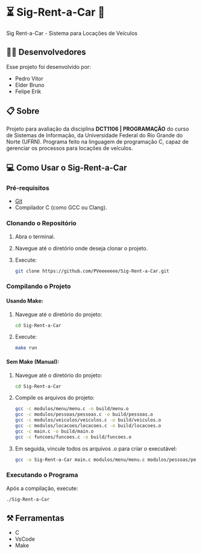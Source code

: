 # ⏳ Sig-Rent-a-Car 🚗
Sig Rent-a-Car - Sistema para Locações de Veículos

## 🧑‍💻 Desenvolvedores
Esse projeto foi desenvolvido por:
- Pedro Vitor
- Elder Bruno
- Felipe Erik

## 📋 Sobre
Projeto para avaliação da disciplina <b>DCT1106 | PROGRAMAÇÃO</b> do curso de Sistemas de Informação, da Universidade Federal do Rio Grande do Norte (UFRN). Programa feito na linguagem de programação C, capaz de gerenciar os processos para locações de veículos.


## 💻 Como Usar o Sig-Rent-a-Car

### Pré-requisitos

- [Git](https://git-scm.com/downloads)
- Compilador C (como GCC ou Clang).

### Clonando o Repositório

1. Abra o terminal.
2. Navegue até o diretório onde deseja clonar o projeto.
3. Execute:

   ```bash
   git clone https://github.com/PVeeeeeee/Sig-Rent-a-Car.git
   ```

### Compilando o Projeto

#### Usando Make:

1. Navegue até o diretório do projeto:

   ```bash
   cd Sig-Rent-a-Car
   ```

2. Execute:

   ```bash
   make run
   ```

#### Sem Make (Manual):

1. Navegue até o diretório do projeto:

   ```bash
   cd Sig-Rent-a-Car
   ```

2. Compile os arquivos do projeto:

   ```bash
   gcc -c modulos/menu/menu.c -o build/menu.o
   gcc -c modulos/pessoas/pessoas.c -o build/pessoas.o
   gcc -c modulos/veiculos/veiculos.c -o build/veiculos.o
   gcc -c modulos/locacoes/locacoes.c -o build/locacoes.o
   gcc -c main.c -o build/main.o
   gcc -c funcoes/funcoes.c -o build/funcoes.o
   ```

3. Em seguida, vincule todos os arquivos .o para criar o executável:
   
   ```bash
   gcc -o Sig-Rent-a-Car main.c modulos/menu/menu.c modulos/pessoas/pessoas.c modulos/veiculos/veiculos.c modulos/locacoes/locacoes.c funcoes/funcoes.c
   ```

### Executando o Programa

Após a compilação, execute:

   ```bash
   ./Sig-Rent-a-Car
   ```


## ⚒️ Ferramentas
- C
- VsCode
- Make

  
